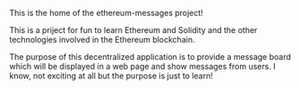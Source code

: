 This is the home of the ethereum-messages project!

This is a priject for fun to learn Ethereum and Solidity and the other technologies involved in the Ethereum blockchain.

The purpose of this decentralized application is to provide a message board which will be displayed in a web page and show messages from users. I know, not exciting at all but the purpose is just to learn!
